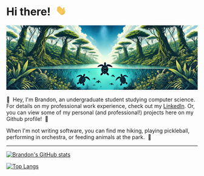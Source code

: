 # Hi there!&nbsp; <img alt="wave" src="https://raw.githubusercontent.com/firebird1029/firebird1029/master/wave.gif" width="28px" />

![Turtles](https://raw.githubusercontent.com/firebird1029/firebird1029/master/bg1.png)

<!--
**Firebird1029/firebird1029** is a ✨ _special_ ✨ repository because its `README.md` (this file) appears on your GitHub profile.

Here are some ideas to get you started:

- 🔭 I’m currently working on ...
- 🌱 I’m currently learning ...
- 👯 I’m looking to collaborate on ...
- 🤔 I’m looking for help with ...
- 💬 Ask me about ...
- 📫 How to reach me: ...
- 😄 Pronouns: ...
- ⚡ Fun fact: ...
-->

👋 &nbsp;Hey, I'm Brandon, an undergraduate student studying computer science. For details on my professional work experience, check out my [LinkedIn](https://www.linkedin.com/in/brandon-y/). Or, you can view some of my personal (and professional!) projects here on my Github profile!&nbsp; 🚀

When I'm not writing software, you can find me hiking, playing pickleball, performing in orchestra, or feeding animals at the park.&nbsp; 🦆

---

[![Brandon's GitHub stats](https://github-readme-stats.vercel.app/api?username=firebird1029)](https://github.com/anuraghazra/github-readme-stats)

[![Top Langs](https://github-readme-stats.vercel.app/api/top-langs/?username=firebird1029)](https://github.com/anuraghazra/github-readme-stats)
